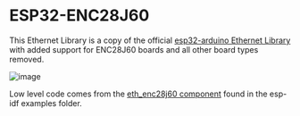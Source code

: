 # ESP32-ENC28J60

This Ethernet Library is a copy of the official [esp32-arduino Ethernet Library](https://github.com/espressif/arduino-esp32/tree/master/libraries/Ethernet) with added support for ENC28J60 boards and all other board types removed.

![image](https://user-images.githubusercontent.com/1893754/192626089-dc36f546-d212-4f6b-b0bb-90da6538e291.png)


Low level code comes from the [eth_enc28j60 component](https://github.com/espressif/esp-idf/tree/master/examples/ethernet/enc28j60/components/eth_enc28j60) found in the esp-idf examples folder.
